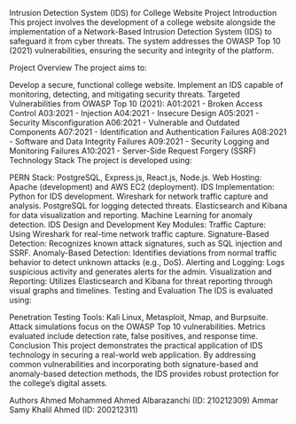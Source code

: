 Intrusion Detection System (IDS) for College Website Project
Introduction
This project involves the development of a college website alongside the implementation of a Network-Based Intrusion Detection System (IDS) to safeguard it from cyber threats. The system addresses the OWASP Top 10 (2021) vulnerabilities, ensuring the security and integrity of the platform.

Project Overview
The project aims to:

Develop a secure, functional college website.
Implement an IDS capable of monitoring, detecting, and mitigating security threats.
Targeted Vulnerabilities from OWASP Top 10 (2021):
A01:2021 - Broken Access Control
A03:2021 - Injection
A04:2021 - Insecure Design
A05:2021 - Security Misconfiguration
A06:2021 - Vulnerable and Outdated Components
A07:2021 - Identification and Authentication Failures
A08:2021 - Software and Data Integrity Failures
A09:2021 - Security Logging and Monitoring Failures
A10:2021 - Server-Side Request Forgery (SSRF)
Technology Stack
The project is developed using:

PERN Stack: PostgreSQL, Express.js, React.js, Node.js.
Web Hosting: Apache (development) and AWS EC2 (deployment).
IDS Implementation:
Python for IDS development.
Wireshark for network traffic capture and analysis.
PostgreSQL for logging detected threats.
Elasticsearch and Kibana for data visualization and reporting.
Machine Learning for anomaly detection.
IDS Design and Development
Key Modules:
Traffic Capture: Using Wireshark for real-time network traffic capture.
Signature-Based Detection: Recognizes known attack signatures, such as SQL injection and SSRF.
Anomaly-Based Detection: Identifies deviations from normal traffic behavior to detect unknown attacks (e.g., DoS).
Alerting and Logging: Logs suspicious activity and generates alerts for the admin.
Visualization and Reporting: Utilizes Elasticsearch and Kibana for threat reporting through visual graphs and timelines.
Testing and Evaluation
The IDS is evaluated using:

Penetration Testing Tools: Kali Linux, Metasploit, Nmap, and Burpsuite.
Attack simulations focus on the OWASP Top 10 vulnerabilities.
Metrics evaluated include detection rate, false positives, and response time.
Conclusion
This project demonstrates the practical application of IDS technology in securing a real-world web application. By addressing common vulnerabilities and incorporating both signature-based and anomaly-based detection methods, the IDS provides robust protection for the college’s digital assets.

Authors
Ahmed Mohammed Ahmed Albarazanchi (ID: 210212309)
Ammar Samy Khalil Ahmed (ID: 200212311)
